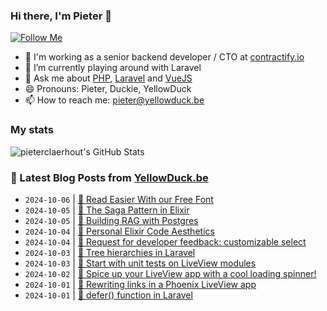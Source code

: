 ### Hi there, I'm Pieter 👋  
[![Follow Me](https://img.shields.io/github/followers/pieterclaerhout?label=Follow&style=social)](https://github.com/pieterclaerhout)

- 🏢 I'm working as a senior backend developer / CTO at [contractify.io](https://contractify.io)
- 🌱 I’m currently playing around with Laravel
- 💬 Ask me about [PHP](https://php.net), [Laravel](http://laravel.com) and [VueJS](https://vuejs.org)
- 😄 Pronouns: Pieter, Duckie, YellowDuck
- 📫 How to reach me: pieter@yellowduck.be

### My stats

![pieterclaerhout's GitHub Stats](https://github-readme-stats.vercel.app/api?username=pieterclaerhout&show_icons=true&count_private=true&line_height=40)

### 📩 Latest Blog Posts from [YellowDuck.be](https://www.yellowduck.be/)
<!-- BLOG-POST-LIST:START -->
- `2024-10-06` | [🔗 Read Easier With our Free Font](https://www.yellowduck.be/posts/braille-institute-freefont-braille-institute)  
- `2024-10-05` | [🔗 The Saga Pattern in Elixir](https://www.yellowduck.be/posts/the-saga-pattern-in-elixir)  
- `2024-10-05` | [🔗 Building RAG with Postgres](https://www.yellowduck.be/posts/building-rag-with-postgres)  
- `2024-10-04` | [🔗 Personal Elixir Code Aesthetics](https://www.yellowduck.be/posts/personal-elixir-code-aesthetics-mike-zornek)  
- `2024-10-04` | [🔗 Request for developer feedback: customizable select](https://www.yellowduck.be/posts/request-for-developer-feedback-customizable-select-blog-chrome-for-developers)  
- `2024-10-03` | [🔗 Tree hierarchies in Laravel](https://www.yellowduck.be/posts/tree-hierarchies-in-laravel)  
- `2024-10-03` | [🔗 Start with unit tests on LiveView modules](https://www.yellowduck.be/posts/start-with-unit-tests-on-liveview-modules)  
- `2024-10-02` | [🔗 Spice up your LiveView app with a cool loading spinner!](https://www.yellowduck.be/posts/spice-up-your-liveview-app-with-a-cool-loading-spinner)  
- `2024-10-01` | [🐥 Rewriting links in a Phoenix LiveView app](https://www.yellowduck.be/posts/rewriting-links-in-a-phoenix-liveview-app)  
- `2024-10-01` | [🔗 defer&lpar;&rpar; function in Laravel](https://www.yellowduck.be/posts/defer-function-in-laravel-laravel-eco)  

<!-- BLOG-POST-LIST:END -->
